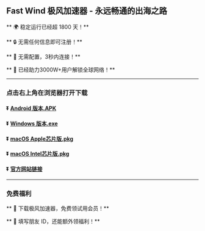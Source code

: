 ## Fast Wind 极风加速器 - 永远畅通的出海之路

** :earth_africa: 稳定运行已经超 1800 天！**

** :lock: 无需任何信息即可注册！**

** :rocket: 无需配置，3秒内连接！**

** :man: 已经助力3000W+用户解锁全球网络！**

----
### 点击右上角在浏览器打开下载
#### :arrow_double_down: [Android 版本.APK](https://fastwind.onelink.me/dMhO/vp7endj0)
#### :arrow_double_down: [Windows 版本.exe](https://fastwind.onelink.me/dMhO/a8ybq5kc)
#### :arrow_double_down: [macOS Apple芯片版.pkg](https://fastwind.onelink.me/dMhO/7e1abqrs)
#### :arrow_double_down: [macOS Intel芯片版.pkg](https://fastwind.onelink.me/dMhO/nkswwm1r)

#### :arrow_double_down: [官方网站链接](https://fastwind.onelink.me/dMhO/r0nd8ggg)
----
### 免费福利
** :gift: 下载极风加速器，免费领试用会员！**

** :gift: 填写朋友 ID，还能额外领福利！**
